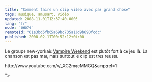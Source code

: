 ```yaml
---
title: "Comment faire un clip video avec pas grand chose"
tags: musique, amusant, vidéo
updated: 2008-11-01T12:37:40.000Z
lang: "fr"
node: "66674"
remoteId: "61e3bd5fb65a69bc735a10d9b690fcdc"
published: 2008-02-17T00:52:12+01:00
---
```


Le groupe new-yorkais [Vampire Weekend](http://en.wikipedia.org/wiki/Vampire_Weekend) est plutôt fort à ce jeu là. La chanson est pas mal, mais surtout le clip est très réussi.


<div class="video">
	<object width="425" height="355" type="application/x-shockwave-flash" data="
http://www.youtube.com/v/_XC2mqcMMGQ&amp;rel=1

">
		<param name="movie" value="
http://www.youtube.com/v/_XC2mqcMMGQ&amp;rel=1

"></param>
		<param name="allowfullscreen" value="true"></param>
	</object>
</div>


